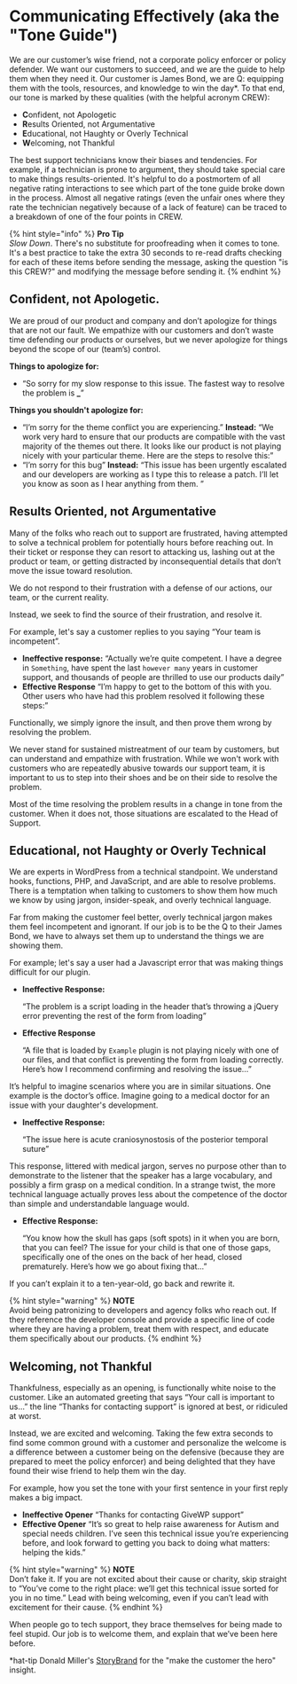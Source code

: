 # Communicating Effectively \(aka the "Tone Guide"\)

We are our customer’s wise friend, not a corporate policy enforcer or policy defender. We want our customers to succeed, and we are the guide to help them when they need it. Our customer is James Bond, we are Q: equipping them with the tools, resources, and knowledge to win the day\*. To that end, our tone is marked by these qualities \(with the helpful acronym CREW\):

* **C**onfident, not Apologetic
* **R**esults Oriented, not Argumentative
* **E**ducational, not Haughty or Overly Technical
* **W**elcoming, not Thankful

The best support technicians know their biases and tendencies. For example, if a technician is prone to argument, they should take special care to make things results-oriented. It's helpful to do a postmortem of all negative rating interactions to see which part of the tone guide broke down in the process. Almost all negative ratings \(even the unfair ones where they rate the technician negatively because of a lack of feature\) can be traced to a breakdown of one of the four points in CREW.

{% hint style="info" %}
**Pro Tip**  
_Slow Down_. There's no substitute for proofreading when it comes to tone. It's a best practice to take the extra 30 seconds to re-read drafts checking for each of these items before sending the message, asking the question "is this CREW?" and modifying the message before sending it.
{% endhint %}

## Confident, not Apologetic.

We are proud of our product and company and don’t apologize for things that are not our fault. We empathize with our customers and don’t waste time defending our products or ourselves, but we never apologize for things beyond the scope of our \(team’s\) control.

**Things to apologize for:**

* “So sorry for my slow response to this issue. The fastest way to resolve the problem is **\_**”

**Things you shouldn't apologize for:**

* “I’m sorry for the theme conflict you are experiencing.” **Instead:** “We work very hard to ensure that our products are compatible with the vast majority of the themes out there. It looks like our product is not playing nicely with your particular theme. Here are the steps to resolve this:”
* “I’m sorry for this bug” **Instead:** “This issue has been urgently escalated and our developers are working as I type this to release a patch. I’ll let you know as soon as I hear anything from them. ”

## Results Oriented, not Argumentative

Many of the folks who reach out to support are frustrated, having attempted to solve a technical problem for potentially hours before reaching out. In their ticket or response they can resort to attacking us, lashing out at the product or team, or getting distracted by inconsequential details that don’t move the issue toward resolution.

We do not respond to their frustration with a defense of our actions, our team, or the current reality.

Instead, we seek to find the source of their frustration, and resolve it.

For example, let's say a customer replies to you saying “Your team is incompetent”.

* **Ineffective response:** “Actually we’re quite competent. I have a degree in `Something`, have spent the last `however many` years in customer support, and thousands of people are thrilled to use our products daily”
* **Effective Response** “I’m happy to get to the bottom of this with you. Other users who have had this problem resolved it following these steps:”

Functionally, we simply ignore the insult, and then prove them wrong by resolving the problem.

We never stand for sustained mistreatment of our team by customers, but can understand and empathize with frustration. While we won't work with customers who are repeatedly abusive towards our support team, it is important to us to step into their shoes and be on their side to resolve the problem.

Most of the time resolving the problem results in a change in tone from the customer. When it does not, those situations are escalated to the Head of Support.

## Educational, not Haughty or Overly Technical

We are experts in WordPress from a technical standpoint. We understand hooks, functions, PHP, and JavaScript, and are able to resolve problems. There is a temptation when talking to customers to show them how much we know by using jargon, insider-speak, and overly technical language.

Far from making the customer feel better, overly technical jargon makes them feel incompetent and ignorant. If our job is to be the Q to their James Bond, we have to always set them up to understand the things we are showing them.

For example; let's say a user had a Javascript error that was making things difficult for our plugin.

* **Ineffective Response:**  

  “The problem is a script loading in the header that’s throwing a jQuery error preventing the rest of the form from loading”

* **Effective Response**  

  “A file that is loaded by `Example` plugin is not playing nicely with one of our files, and that conflict is preventing the form from loading correctly. Here’s how I recommend confirming and resolving the issue…”

It’s helpful to imagine scenarios where you are in similar situations. One example is the doctor’s office. Imagine going to a medical doctor for an issue with your daughter's development.

* **Ineffective Response:**  

  “The issue here is acute craniosynostosis of the posterior temporal suture” 

This response, littered with medical jargon, serves no purpose other than to demonstrate to the listener that the speaker has a large vocabulary, and possibly a firm grasp on a medical condition. In a strange twist, the more technical language actually proves less about the competence of the doctor than simple and understandable language would.

* **Effective Response:**  

  “You know how the skull has gaps \(soft spots\) in it when you are born, that you can feel? The issue for your child is that one of those gaps, specifically one of the ones on the back of her head, closed prematurely. Here’s how we go about fixing that...”

If you can’t explain it to a ten-year-old, go back and rewrite it.

{% hint style="warning" %}
**NOTE**  
Avoid being patronizing to developers and agency folks who reach out. If they reference the developer console and provide a specific line of code where they are having a problem, treat them with respect, and educate them specifically about our products.
{% endhint %} 

## Welcoming, not Thankful

Thankfulness, especially as an opening, is functionally white noise to the customer. Like an automated greeting that says “Your call is important to us…” the line “Thanks for contacting support” is ignored at best, or ridiculed at worst.

Instead, we are excited and welcoming. Taking the few extra seconds to find some common ground with a customer and personalize the welcome is a difference between a customer being on the defensive \(because they are prepared to meet the policy enforcer\) and being delighted that they have found their wise friend to help them win the day.

For example, how you set the tone with your first sentence in your first reply makes a big impact.

* **Ineffective Opener** “Thanks for contacting GiveWP support”
* **Effective Opener** “It’s so great to help raise awareness for Autism and special needs children. I’ve seen this technical issue you’re experiencing before, and look forward to getting you back to doing what matters: helping the kids.”

{% hint style="warning" %}
**NOTE**  
Don’t fake it. If you are not excited about their cause or charity, skip straight to “You’ve come to the right place: we’ll get this technical issue sorted for you in no time.” Lead with being welcoming, even if you can’t lead with excitement for their cause.
{% endhint %}

When people go to tech support, they brace themselves for being made to feel stupid. Our job is to welcome them, and explain that we’ve been here before.

\*hat-tip Donald Miller's [StoryBrand](http://storybrand.com) for the "make the customer the hero" insight.

